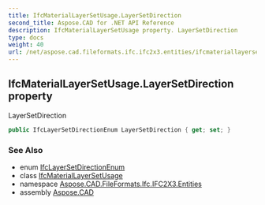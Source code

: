 ```yaml
---
title: IfcMaterialLayerSetUsage.LayerSetDirection
second_title: Aspose.CAD for .NET API Reference
description: IfcMaterialLayerSetUsage property. LayerSetDirection
type: docs
weight: 40
url: /net/aspose.cad.fileformats.ifc.ifc2x3.entities/ifcmateriallayersetusage/layersetdirection/
---
```

## IfcMaterialLayerSetUsage.LayerSetDirection property

LayerSetDirection

```csharp
public IfcLayerSetDirectionEnum LayerSetDirection { get; set; }
```

### See Also

* enum [IfcLayerSetDirectionEnum](../../../aspose.cad.fileformats.ifc.ifc2x3.types/ifclayersetdirectionenum/)
* class [IfcMaterialLayerSetUsage](../)
* namespace [Aspose.CAD.FileFormats.Ifc.IFC2X3.Entities](../../ifcmateriallayersetusage/)
* assembly [Aspose.CAD](../../../)


